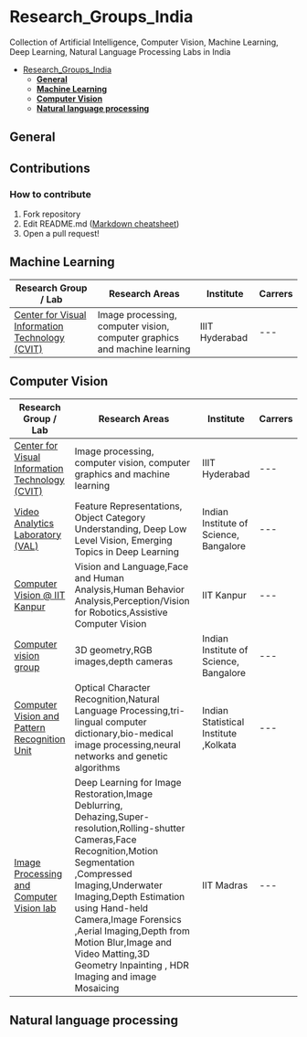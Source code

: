 # Research_Groups_India
Collection of Artificial Intelligence, Computer Vision, Machine Learning, Deep Learning, Natural Language Processing  Labs in India
- [Research_Groups_India](#research_groups_india)
  - [**General**](#general)
  - [**Machine Learning**](#machine-learning)
  - [**Computer Vision**](#computer-vision)
  - [**Natural language processing**](#nlp)
  
  

## General
## Contributions
### How to contribute
 1.   Fork repository
 2.   Edit README.md ([Markdown cheatsheet](https://github.com/tchapi/markdown-cheatsheet/blob/master/README.md))
 3.   Open a pull request!



## **Machine Learning**
Research Group / Lab |Research Areas| Institute |Carrers|
---------------------|--------------|-----------|-------|
[Center for Visual Information Technology (CVIT) ](https://cvit.iiit.ac.in/)|Image processing, computer vision, computer graphics and machine learning|IIIT Hyderabad|---


## **Computer Vision**
Research Group / Lab |Research Areas| Institute |Carrers|
---------------------|--------------|-----------|-------|
[Center for Visual Information Technology (CVIT) ](https://cvit.iiit.ac.in/)|Image processing, computer vision, computer graphics and machine learning|IIIT Hyderabad|---
[Video Analytics Laboratory (VAL)](http://val.serc.iisc.ernet.in/valweb/)| Feature Representations, Object Category Understanding, Deep Low Level Vision, Emerging Topics in Deep Learning|Indian Institute of Science, Bangalore|---
[Computer Vision @ IIT Kanpur](https://www.cse.iitk.ac.in/users/vision/)|Vision and Language,Face and Human Analysis,Human Behavior Analysis,Perception/Vision for Robotics,Assistive Computer Vision|IIT Kanpur|---
[Computer vision group](http://www.ee.iisc.ac.in/labs/cvl/)|3D geometry,RGB images,depth cameras|Indian Institute of Science, Bangalore|---
[Computer Vision and Pattern Recognition Unit](https://www.isical.ac.in/~cvpr/)|Optical Character Recognition,Natural Language Processing,tri-lingual computer dictionary,bio-medical image processing,neural networks and genetic algorithms|Indian Statistical Institute ,Kolkata|---
[Image Processing and Computer Vision lab](http://www.ee.iitm.ac.in/ipcvlab/)|Deep Learning for Image Restoration,Image Deblurring, Dehazing,Super-resolution,Rolling-shutter Cameras,Face Recognition,Motion Segmentation ,Compressed Imaging,Underwater Imaging,Depth Estimation using Hand-held Camera,Image Forensics ,Aerial Imaging,Depth from Motion Blur,Image and Video Matting,3D Geometry Inpainting ,	HDR Imaging and image Mosaicing|IIT Madras|---

## **Natural language processing**



